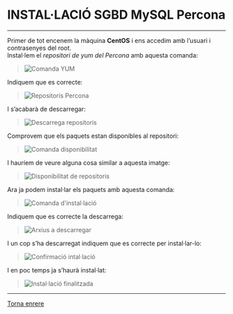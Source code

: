 # INSTAL·LACIÓ SGBD MySQL Percona
***
Primer de tot encenem la màquina **CentOS** i ens accedim amb l’usuari i contrasenyes del root.  
Instal·lem el *repositori de yum del Percona* amb aquesta comanda:  
> ![Comanda YUM](https://i.imgur.com/YDV2Aev.png)

Indiquem que es correcte:  
> ![Repositoris Percona](https://i.imgur.com/VMkZppq.png)

I s’acabarà de descarregar:  
> ![Descarrega repositoris](https://i.imgur.com/CYRZXGc.png)

Comprovem que els paquets estan disponibles al repositori:  
> ![Comanda disponibilitat](https://i.imgur.com/nkkdBZG.png)

I hauríem de veure alguna cosa similar a aquesta imatge:  
> ![Disponibilitat de repositoris](https://i.imgur.com/eQT3t4J.png)

Ara ja podem instal·lar els paquets amb aquesta comanda:  
> ![Comanda d'instal·lació](https://i.imgur.com/vVNlYZH.png)

Indiquem que es correcte la descarrega:  
> ![Arxius a descarregar](https://i.imgur.com/A2o0HQU.png)

I un cop s’ha descarregat indiquem que es correcte per instal·lar-lo:  
> ![Confirmació intal·lació](https://i.imgur.com/r4BtL9F.png)

I en poc temps ja s’haurà instal·lat:  
> ![Instal·lació finalitzada](https://i.imgur.com/dhw9oe2.png)  

***
[Torna enrere](https://github.com/Josep88/MP10UF2-A1)
